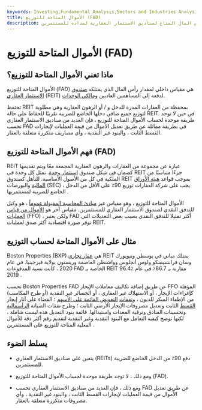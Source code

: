 ```yaml
---
keywords: Investing,Fundamental Analysis,Sectors and Industries Analysis,Sectors and Industries
title: الأموال المتاحة للتوزيع (FAD)
description: الأموال المتاحة للتوزيع هي مقياس داخلي غير متوافق مع مبادئ المحاسبة المقبولة عموماً لمقدار رأس المال المتاح لصناديق الاستثمار العقارية لسداده للمستثمرين.
---
```


# الأموال المتاحة للتوزيع (FAD)
## ماذا تعني الأموال المتاحة للتوزيع؟

الأموال المتاحة للتوزيع (FAD) هي مقياس داخلي لمقدار رأس المال الذي يمتلكه [صندوق الاستثمار العقاري](/reit) (REIT) لدفعه إلى المساهمين العاديين [ومالكي الوحدات](/unitholder).

تحتفظ REIT بمحفظة من العقارات المدرة للدخل و / أو الرهون العقارية وهي مطلوبة لتوزيع جميع صافي دخلها الخاضع للضريبة تقريبًا للحفاظ على حالة REIT. في حين لا توجد طريقة موحدة لحساب الأموال المتاحة للتوزيع ، فإن العديد من صناديق الاستثمار العقاري تحسب FAD في بطريقة مماثلة عن طريق تعديل الأموال من قيمة العمليات لإيجارات القسط الثابت ، والبنود غير النقدية ، وأي مصاريف متكررة متعلقة بالعقار.

## فهم الأموال المتاحة للتوزيع (FAD)

REIT عبارة عن مجموعة من العقارات والرهون العقارية المجمعة معًا ويتم تقديمها كضمان في شكل صندوق [استثمار وحدة](/uit). تمثل كل وحدة في REIT جزءًا متناسبًا من الملكية في كل من الأصول الأساسية. للتأهل كصندوق REIT بموجب قواعد [هيئة الأوراق المالية](/sec) والبورصات (SEC) ، يجب على شركة العقارات توزيع 90٪ على الأقل من الدخل الخاضع للضريبة لمستثمريها .

الأموال المتاحة للتوزيع ، وهو مقياس غير [مبادئ المحاسبة المقبولة عموماً](/gaap) ، هو وكيل للتدفق النقدي لصندوق الاستثمار العقاري للمستثمرين. مقياس آخر هو [الأموال من قياس العمليات](/fundsfromoperation) (FFO) ، ولكن يعتبر FAD أكثر تمثيلا للتدفق النقدي بسبب بعض التعديلات التي توفر صورة اقتصادية أكثر صدق لعمليات REIT.

## مثال على الأموال المتاحة لحساب التوزيع

Boston Properties (BXP) هي [عقار تجاري](/commercial-property) REIT يمتلك مباني في بوسطن ونيويورك وسان فرانسيسكو ولوس أنجلوس وواشنطن العاصمة وريستون بولاية فيرجينيا. في عام 2020 ، كانت نسبة المدفوعات FAD الخاصة بـ REIT 96.4٪ مقارنة بـ 86.7٪ في عام 2019 .

تحسب Boston Properties FAD عن طريق إضافة تكاليف معاملات الإيجار FFO المؤهلة كإغراءات الإيجار ، أو الاستهلاك غير العقاري ، أو الخسائر غير النقدية (أو طرح المكاسب) من الإطفاء المبكر للديون ، [ونفقات](/stockcompensation) [التعويض القائمة على الأسهم](/stockcompensation) ؛ القضاء على آثار إيجار [القسط](/straightlinebasis) الثابت وتعديل مصروفات الإيجار الأرضي الثابت ؛ وطرح نفقات الصيانة [الرأسمالية](/capitalexpenditure) وتحسينات الفنادق وترقية المعدات واستبدالها. قائمة بنود التعديل هذه ليست شاملة ، لكنها توضح كيفية التعامل مع البنود النقدية وغير النقدية لتقديم رقم أكثر دقة للأموال الفعلية المتاحة للتوزيع على المستثمرين .

## يسلط الضوء

- يتعين على صناديق الاستثمار العقاري (REITs) دفع 90٪ من الدخل الخاضع للضريبة للمستثمرين.

- ومع ذلك ، لا توجد طريقة موحدة لحساب الأموال المتاحة للتوزيع (FAD).

- ومع ذلك ، فإن العديد من صناديق الاستثمار العقاري تحسب FAD عن طريق تعديل الأموال من قيمة العمليات لإيجارات القسط الثابت ، والبنود غير النقدية ، وأي مصروفات متكررة متعلقة بالعقار.

